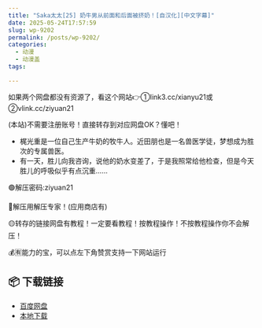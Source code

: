 ```yaml
---
title: "Saka太太[25] 奶牛男从前面和后面被挤奶！[自汉化][中文字幕]"
date: 2025-05-24T17:57:59
slug: wp-9202
permalink: /posts/wp-9202/
categories:
  - 动漫
  - 动漫盖
tags:

---
```


如果两个网盘都没有资源了，看这个网站👉①link3.cc/xianyu21或②vlink.cc/ziyuan21

(本站)不需要注册账号！直接转存到对应网盘OK？懂吧！

*   梶光重是一位自己生产牛奶的牧牛人。近田朋也是一名兽医学徒，梦想成为胜次的专属兽医。
*   有一天，胜儿向我咨询，说他的奶水变差了，于是我照常给他检查，但是今天胜儿的呼吸似乎有点沉重……

🟢解压密码:ziyuan21

🔵解压用解压专家！(应用商店有)

🟡转存的链接网盘有教程！一定要看教程！按教程操作！不按教程操作你不会解压！

💰🈶能力的宝，可以点左下角赞赏支持一下网站运行

## 📦 下载链接
- [百度网盘](https://blziyuan21.com/pay-download/9202?key=37929ec80f&down_id=0)
- [本地下载](https://blziyuan21.com/pay-download/9202?key=37929ec80f&down_id=1)


